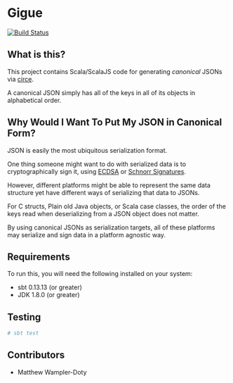 # Gigue

[![Build Status](https://travis-ci.org/OmoikaneIO/gigue.svg?branch=master)](https://travis-ci.org/OmoikaneIO/gigue)

## What is this?

This project contains Scala/ScalaJS code for generating *canonical* JSONs via
[circe](https://github.com/circe/circe).

A canonical JSON simply has all of the keys in all of its objects in
alphabetical order.

## Why Would I Want To Put My JSON in Canonical Form?

JSON is easily the most ubiquitous serialization format.

One thing someone might want to do with serialized data is to cryptographically
sign it, using [ECDSA][1] or [Schnorr Signatures][2].

However, different platforms might be able to represent the same data structure
yet have different ways of serializing that data to JSONs.

For C structs, Plain old Java objects, or Scala case classes, the order of the
keys read when deserializing from a JSON object does not matter.

By using canonical JSONs as serialization targets, all of these platforms may
serialize and sign data in a platform agnostic way.

[1]: https://en.wikipedia.org/wiki/Elliptic_Curve_Digital_Signature_Algorithm
[2]: https://en.wikipedia.org/wiki/Schnorr_signature

## Requirements

To run this, you will need the following installed on your system:

   - sbt 0.13.13 (or greater)
   - JDK 1.8.0 (or greater)


## Testing

```bash
# sbt test
```

## Contributors

- Matthew Wampler-Doty

